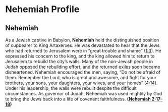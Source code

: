 # Nehemiah Profile

## Nehemiah

As a Jewish captive in Babylon, **Nehemiah** held the distinguished position of cupbearer to King Artaxerxes. He was devastated to hear that the Jews who had returned to Jerusalem were in “great trouble and shame” ([1:3](https://www.esv.org/Nehemiah+1%3A3/)). He expressed his concern to the king, and the king allowed him to return to Jerusalem to rebuild the city’s walls. Many of the non-Jewish people in Judah opposed the rebuilding effort, and the returned exiles soon became disheartened. Nehemiah encouraged the men, saying, “Do not be afraid of them. Remember the Lord, who is great and awesome, and fight for your brothers, your sons, your daughters, your wives, and your homes” ([4:14](https://www.esv.org/Nehemiah+4%3A14/)). Under his leadership, the walls were rebuilt despite the difficult circumstances. As governor of Judah, Nehemiah was used mightily by God to bring the Jews back into a life of covenant faithfulness. **([Nehemiah 2:17–18](https://www.esv.org/Nehemiah+2%3A17%E2%80%9318/))**

